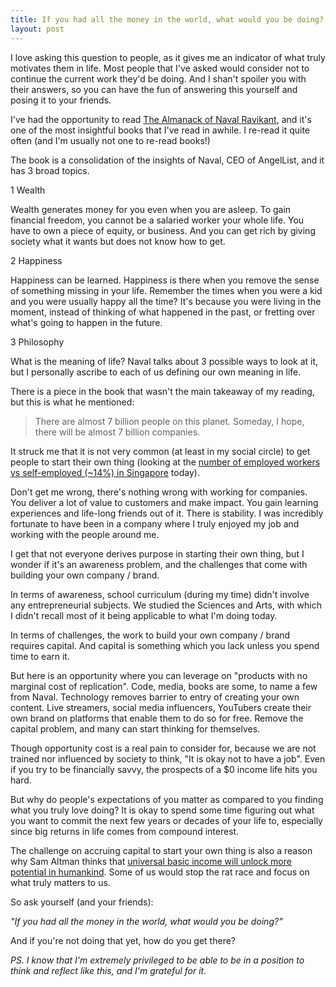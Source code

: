 ```yaml
---
title: If you had all the money in the world, what would you be doing?
layout: post
---
```


I love asking this question to people, as it gives me an indicator of what truly motivates them in life. Most people that I've asked would consider not to continue the current work they'd be doing. And I shan't spoiler you with their answers, so you can have the fun of answering this yourself and posing it to your friends.

I've had the opportunity to read <a href="https://www.navalmanack.com/"> The Almanack of Naval Ravikant</a>, and it's one of the most insightful books that I've read in awhile. I re-read it quite often (and I'm usually not one to re-read books!)

The book is a consolidation of the insights of Naval, CEO of AngelList, and it has 3 broad topics.

1 Wealth

Wealth generates money for you even when you are asleep. To gain financial freedom, you cannot be a salaried worker your whole life. You have to own a piece of equity, or business. And you can get rich by giving society what it wants but does not know how to get. 

2 Happiness

Happiness can be learned. Happiness is there when you remove the sense of something missing in your life. Remember the times when you were a kid and you were usually happy all the time? It's because you were living in the moment, instead of thinking of what happened in the past, or fretting over what's going to happen in the future. 

3 Philosophy

What is the meaning of life? Naval talks about 3 possible ways to look at it, but I personally ascribe to each of us defining our own meaning in life.

There is a piece in the book that wasn't the main takeaway of my reading, but this is what he mentioned: 

> There are almost 7 billion people on this planet. Someday, I hope, there will be almost 7 billion companies.

It struck me that it is not very common (at least in my social circle) to get people to start their own thing (looking at the <a href="https://data.worldbank.org/indicator/SL.EMP.SELF.ZS?locations=SG">number of employed workers vs self-employed (~14%) in Singapore</a> today). 

Don't get me wrong, there's nothing wrong with working for companies. You deliver a lot of value to customers and make impact. You gain learning experiences and life-long friends out of it. There is stability. I was incredibly fortunate to have been in a company where I truly enjoyed my job and working with the people around me.

I get that not everyone derives purpose in starting their own thing, but I wonder if it's an awareness problem, and the challenges that come with building your own company / brand.

In terms of awareness, school curriculum (during my time) didn't involve any entrepreneurial subjects. We studied the Sciences and Arts, with which I didn't recall most of it being applicable to what I'm doing today.

In terms of challenges, the work to build your own company / brand requires capital. And capital is something which you lack unless you spend time to earn it.

But here is an opportunity where you can leverage on "products with no marginal cost of replication". Code, media, books are some, to name a few from Naval. Technology removes barrier to entry of creating your own content. Live streamers, social media influencers, YouTubers create their own brand on platforms that enable them to do so for free. Remove the capital problem, and many can start thinking for themselves. 

Though opportunity cost is a real pain to consider for, because we are not trained nor influenced by society to think, "It is okay not to have a job". Even if you try to be financially savvy, the prospects of a $0 income life hits you hard. 

But why do people's expectations of you matter as compared to you finding what you truly love doing? It is okay to spend some time figuring out what you want to commit the next few years or decades of your life to, especially since big returns in life comes from compound interest.

The challenge on accruing capital to start your own thing is also a reason why Sam Altman thinks that <a href="https://blog.samaltman.com/how-to-be-successful">universal basic income will unlock more potential in humankind</a>. Some of us would stop the rat race and focus on what truly matters to us.

So ask yourself (and your friends):

*"If you had all the money in the world, what would you be doing?"*

And if you're not doing that yet, how do you get there?


*PS. I know that I'm extremely privileged to be able to be in a position to think and reflect like this, and I'm grateful for it.*